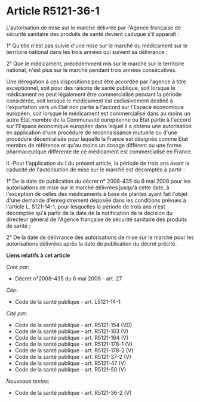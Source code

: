 # Article R5121-36-1

L'autorisation de mise sur le marché délivrée par l'Agence française de sécurité sanitaire des produits de santé devient
caduque s'il apparaît : 

1° Qu'elle n'est pas suivie d'une mise sur le marché du médicament sur le territoire national dans les trois années qui
suivent sa délivrance ; 

2° Que le médicament, précédemment mis sur le marché sur le territoire national, n'est plus sur le marché pendant trois
années consécutives. 

Une dérogation à ces dispositions peut être accordée par l'agence à titre exceptionnel, soit pour des raisons de santé
publique, soit lorsque le médicament ne peut légalement être commercialisé pendant la période considérée, soit lorsque le
médicament est exclusivement destiné à l'exportation vers un Etat non partie à l'accord sur l'Espace économique européen,
soit lorsque le médicament est commercialisé dans au moins un autre Etat membre de la Communauté européenne ou Etat partie à
l'accord sur l'Espace économique européen dans lequel il a obtenu une autorisation en application d'une procédure de
reconnaissance mutuelle ou d'une procédure décentralisée pour laquelle la France est désignée comme Etat membre de référence
et qu'au moins un dosage différent ou une forme pharmaceutique différente de ce médicament est commercialisé en France. 

II.-Pour l'application du I du présent article, la période de trois ans avant la caducité de l'autorisation de mise sur le
marché est décomptée à partir : 

1° De la date de publication du décret n° 2008-435 du 6 mai 2008 pour les autorisations de mise sur le marché délivrées
jusqu'à cette date, à l'exception de celles des médicaments à base de plantes ayant fait l'objet d'une demande
d'enregistrement déposée dans les conditions prévues à l'article L. 5121-14-1, pour lesquelles la période de trois ans n'est
décomptée qu'à partir de la date de la notification de la décision du directeur général de l'Agence française de sécurité
sanitaire des produits de santé ; 

2° De la date de délivrance des autorisations de mise sur le marché pour les autorisations délivrées après la date de
publication du décret précité.

**Liens relatifs à cet article**

_Créé par_:

  - Décret n°2008-435 du 6 mai 2008 - art. 27

_Cite_:

  - Code de la santé publique - art. L5121-14-1

_Cité par_:

  - Code de la santé publique - art. R5121-154 (VD)
  - Code de la santé publique - art. R5121-163 (V)
  - Code de la santé publique - art. R5121-164 (V)
  - Code de la santé publique - art. R5121-178-1 (V)
  - Code de la santé publique - art. R5121-178-2 (V)
  - Code de la santé publique - art. R5121-37-2 (V)
  - Code de la santé publique - art. R5121-47 (V)
  - Code de la santé publique - art. R5121-50 (V)

_Nouveaux textes_:

  - Code de la santé publique - art. R5121-36-2 (V)
